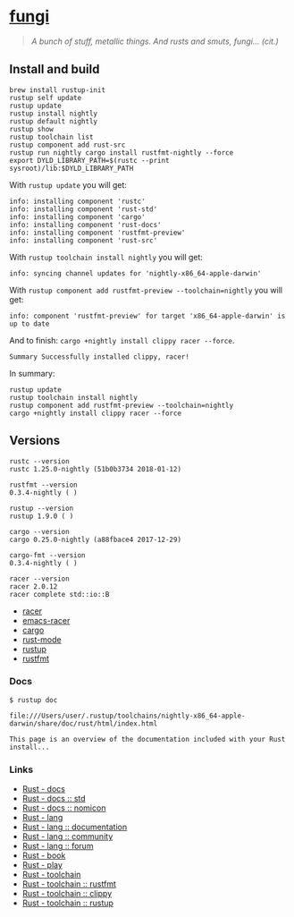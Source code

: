 # [fungi][]

> _A bunch of stuff, metallic things. And rusts and smuts, fungi... (cit.)_

## Install and build

```
brew install rustup-init
rustup self update
rustup update
rustup install nightly
rustup default nightly
rustup show
rustup toolchain list
rustup component add rust-src
rustup run nightly cargo install rustfmt-nightly --force
export DYLD_LIBRARY_PATH=$(rustc --print sysroot)/lib:$DYLD_LIBRARY_PATH
```

With `rustup update` you will get:

```
info: installing component 'rustc'
info: installing component 'rust-std'
info: installing component 'cargo'
info: installing component 'rust-docs'
info: installing component 'rustfmt-preview'
info: installing component 'rust-src'
```

With `rustup toolchain install nightly` you will get:

```
info: syncing channel updates for 'nightly-x86_64-apple-darwin'
```

With `rustup component add rustfmt-preview --toolchain=nightly` you will get:

```
info: component 'rustfmt-preview' for target 'x86_64-apple-darwin' is up to date
```

And to finish: `cargo +nightly install clippy racer --force`.

```
Summary Successfully installed clippy, racer!
```

In summary:

```
rustup update
rustup toolchain install nightly
rustup component add rustfmt-preview --toolchain=nightly
cargo +nightly install clippy racer --force
```

## Versions

```
rustc --version
rustc 1.25.0-nightly (51b0b3734 2018-01-12)

rustfmt --version
0.3.4-nightly ( )

rustup --version
rustup 1.9.0 ( )

cargo --version
cargo 0.25.0-nightly (a88fbace4 2017-12-29)

cargo-fmt --version
0.3.4-nightly ( )

racer --version
racer 2.0.12
racer complete std::io::B
```

- [racer](https://github.com/racer-rust/racer)
- [emacs-racer](https://github.com/racer-rust/emacs-racer)
- [cargo](https://github.com/rust-lang/cargo/)
- [rust-mode](https://github.com/rust-lang/rust-mode)
- [rustup](https://github.com/rust-lang-nursery/rustup.rs)
- [rustfmt](https://github.com/rust-lang-nursery/rustfmt)

### Docs

```
$ rustup doc

file:///Users/user/.rustup/toolchains/nightly-x86_64-apple-darwin/share/doc/rust/html/index.html

This page is an overview of the documentation included with your Rust install...
```

### Links

- [Rust - docs](https://docs.rs)
- [Rust - docs :: std](https://doc.rust-lang.org/std/)
- [Rust - docs :: nomicon](https://doc.rust-lang.org/nomicon/)
- [Rust - lang](https://www.rust-lang.org/en-US/)
- [Rust - lang :: documentation](https://www.rust-lang.org/en-US/documentation.html)
- [Rust - lang :: community](https://www.rust-lang.org/en-US/community.html)
- [Rust - lang :: forum](https://users.rust-lang.org)
- [Rust - book](https://doc.rust-lang.org/stable/book/second-edition/)
- [Rust - play](https://play.rust-lang.org/)
- [Rust - toolchain](https://github.com/rust-lang-nursery)
- [Rust - toolchain :: rustfmt](https://github.com/rust-lang-nursery/rustfmt)
- [Rust - toolchain :: clippy](https://github.com/rust-lang-nursery/rust-clippy)
- [Rust - toolchain :: rustup](https://github.com/rust-lang-nursery/rustup.rs)

[fungi]: https://github.com/zeroed/fungi
